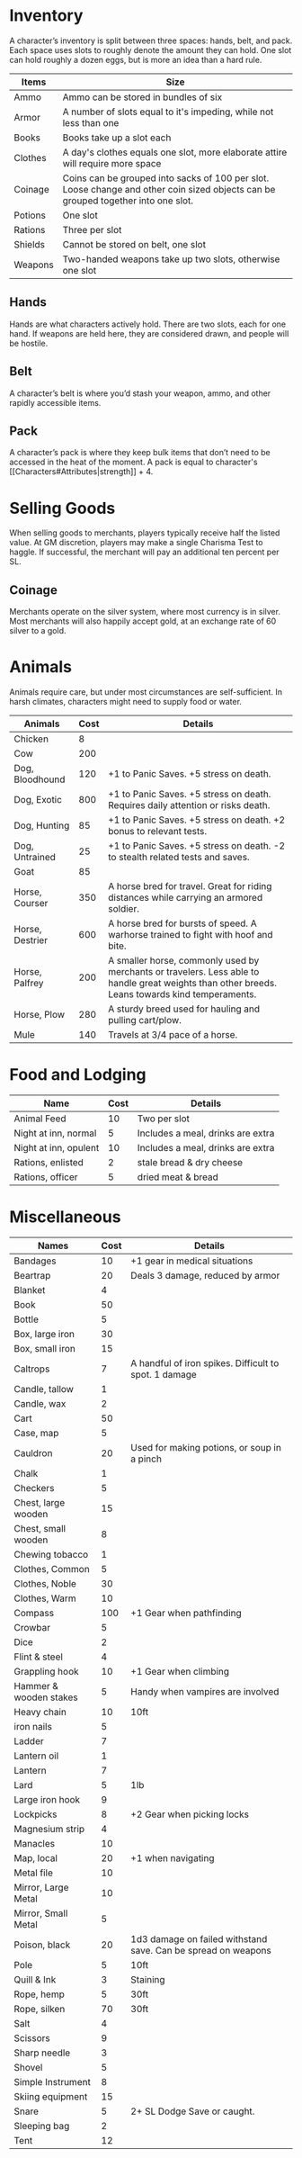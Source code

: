 # Inventory
A character’s inventory is split between three spaces: hands, belt, and pack. Each space uses slots to roughly denote the amount they can hold. One slot can hold roughly a dozen eggs, but is more an idea than a hard rule.

| Items   | Size                                                                                                                              |
| ------- | --------------------------------------------------------------------------------------------------------------------------------- |
| Ammo    | Ammo can be stored in bundles of six                                                                                              |
| Armor   | A number of slots equal to it's impeding, while not less than one                                                                 |
| Books   | Books take up a slot each                                                                                                         |
| Clothes | A day's clothes equals one slot, more elaborate attire will require more space                                                    |
| Coinage | Coins can be grouped into sacks of 100 per slot. Loose change and other coin sized objects can be grouped together into one slot. |
| Potions | One slot                                                                                                                          |
| Rations | Three per slot                                                                                                                    |
| Shields | Cannot be stored on belt, one slot                                                                                                |
| Weapons | Two-handed weapons take up two slots, otherwise one slot                                                                          |
## Hands
Hands are what characters actively hold. There are two slots, each for one hand. If weapons are held here, they are considered drawn, and people will be hostile.
## Belt
A character’s belt is where you’d stash your weapon, ammo, and other rapidly accessible items.
## Pack
A character’s pack is where they keep bulk items that don’t need to be accessed in the heat of the moment. A pack is equal to character's [[Characters#Attributes|strength]] + 4.
# Selling Goods
When selling goods to merchants, players typically receive half the listed value. At GM discretion,  players may make a single Charisma Test to haggle. If successful, the merchant will pay an additional ten percent per SL.
## Coinage
Merchants operate on the silver system, where most currency is in silver. Most merchants will also happily accept gold, at an exchange rate of 60 silver to a gold.
# Animals
Animals require care, but under most circumstances are self-sufficient. In harsh climates, characters might need to supply food or water.

| Animals         | Cost | Details                                                                                                                                         |
| --------------- | ---- | ----------------------------------------------------------------------------------------------------------------------------------------------- |
| Chicken         | 8    |                                                                                                                                                 |
| Cow             | 200  |                                                                                                                                                 |
| Dog, Bloodhound | 120  | +1 to Panic Saves. +5 stress on death.                                                                                                          |
| Dog, Exotic     | 800  | +1 to Panic Saves. +5 stress on death. Requires daily attention or risks death.                                                                 |
| Dog, Hunting    | 85   | +1 to Panic Saves. +5 stress on death. +2 bonus to relevant tests.                                                                              |
| Dog, Untrained  | 25   | +1 to Panic Saves. +5 stress on death. -2 to stealth related tests and saves.                                                                   |
| Goat            | 85   |                                                                                                                                                 |
| Horse, Courser  | 350  | A horse bred for travel. Great for riding distances while carrying an armored soldier.                                                          |
| Horse, Destrier | 600  | A horse bred for bursts of speed. A warhorse trained to fight with hoof and bite.                                                               |
| Horse, Palfrey  | 200  | A smaller horse, commonly used by merchants or travelers. Less able to handle great weights than other breeds. Leans towards kind temperaments. |
| Horse, Plow     | 280  | A sturdy breed used for hauling and pulling cart/plow.                                                                                          |
| Mule            | 140  | Travels at 3/4 pace of a horse.                                                                                                                 |
# Food and Lodging

| Name                  | Cost | Details                           |
| --------------------- | ---- | --------------------------------- |
| Animal Feed           | 10   | Two per slot                      |
| Night at inn, normal  | 5    | Includes a meal, drinks are extra |
| Night at inn, opulent | 10   | Includes a meal, drinks are extra |
| Rations, enlisted     | 2    | stale bread & dry cheese          |
| Rations, officer      | 5    | dried meat & bread                |
# Miscellaneous

| Names                  | Cost | Details                                                       |
| ---------------------- | ---- | ------------------------------------------------------------- |
| Bandages               | 10   | +1 gear in medical situations                                 |
| Beartrap               | 20   | Deals 3 damage, reduced by armor                              |
| Blanket                | 4    |                                                               |
| Book                   | 50   |                                                               |
| Bottle                 | 5    |                                                               |
| Box, large iron        | 30   |                                                               |
| Box, small iron        | 15   |                                                               |
| Caltrops               | 7    | A handful of iron spikes. Difficult to spot. 1 damage         |
| Candle, tallow         | 1    |                                                               |
| Candle, wax            | 2    |                                                               |
| Cart                   | 50   |                                                               |
| Case, map              | 5    |                                                               |
| Cauldron               | 20   | Used for making potions, or soup in a pinch                   |
| Chalk                  | 1    |                                                               |
| Checkers               | 5    |                                                               |
| Chest, large wooden    | 15   |                                                               |
| Chest, small wooden    | 8    |                                                               |
| Chewing tobacco        | 1    |                                                               |
| Clothes, Common        | 5    |                                                               |
| Clothes, Noble         | 30   |                                                               |
| Clothes, Warm          | 10   |                                                               |
| Compass                | 100  | +1 Gear when pathfinding                                      |
| Crowbar                | 5    |                                                               |
| Dice                   | 2    |                                                               |
| Flint & steel          | 4    |                                                               |
| Grappling hook         | 10   | +1 Gear when climbing                                         |
| Hammer & wooden stakes | 5    | Handy when vampires are involved                              |
| Heavy chain            | 10   | 10ft                                                          |
| iron nails             | 5    |                                                               |
| Ladder                 | 7    |                                                               |
| Lantern oil            | 1    |                                                               |
| Lantern                | 7    |                                                               |
| Lard                   | 5    | 1lb                                                           |
| Large iron hook        | 9    |                                                               |
| Lockpicks              | 8    | +2 Gear when picking locks                                    |
| Magnesium strip        | 4    |                                                               |
| Manacles               | 10   |                                                               |
| Map, local             | 20   | +1 when navigating                                            |
| Metal file             | 10   |                                                               |
| Mirror, Large Metal    | 10   |                                                               |
| Mirror, Small Metal    | 5    |                                                               |
| Poison, black          | 20   | 1d3 damage on failed withstand save. Can be spread on weapons |
| Pole                   | 5    | 10ft                                                          |
| Quill & Ink            | 3    | Staining                                                      |
| Rope, hemp             | 5    | 30ft                                                          |
| Rope, silken           | 70   | 30ft                                                          |
| Salt                   | 4    |                                                               |
| Scissors               | 9    |                                                               |
| Sharp needle           | 3    |                                                               |
| Shovel                 | 5    |                                                               |
| Simple Instrument      | 8    |                                                               |
| Skiing equipment       | 15   |                                                               |
| Snare                  | 5    | 2+ SL Dodge Save or caught.                                   |
| Sleeping bag           | 2    |                                                               |
| Tent                   | 12   |                                                               |
